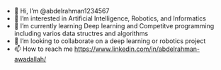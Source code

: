 - 👋 Hi, I’m @abdelrahman1234567
- 👀 I’m interested in Artificial Intelligence, Robotics, and Informatics
- 🌱 I’m currently learning Deep learning and Competitve programming including varios data structres and algorithms
- 💞️ I’m looking to collaborate on a deep learning or robotics project
- 📫 How to reach me https://www.linkedin.com/in/abdelrahman-awadallah/

<!---
abdelrahman1234567/abdelrahman1234567 is a ✨ special ✨ repository because its `README.md` (this file) appears on your GitHub profile.
You can click the Preview link to take a look at your changes.
--->
